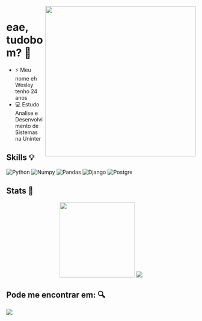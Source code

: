 <img style="margin: 40px, 0px, 40px, 0px;" align="right" width="400px" src="https://user-images.githubusercontent.com/55562529/230804670-ba4e1aa5-a956-4383-ab1e-01c30fe6b5cc.gif" />

# eae, tudobom? 🌵 

* ⚡ Meu nome eh Wesley tenho 24 anos </br>
* 💻 Estudo Analise e Desenvolvimento de Sistemas na Uninter </br>

## Skills 💡
![Python](https://img.shields.io/badge/Python-FFD43B?style=for-the-badge&logo=python&logoColor=blue)
![Numpy](https://img.shields.io/badge/Numpy-777BB4?style=for-the-badge&logo=numpy&logoColor=white)
![Pandas](https://img.shields.io/badge/Pandas-2C2D72?style=for-the-badge&logo=pandas&logoColor=white)
![Django](https://img.shields.io/badge/Django-092E20?style=for-the-badge&logo=django&logoColor=green)
![Postgre](https://img.shields.io/badge/PostgreSQL-316192?style=for-the-badge&logo=postgresql&logoColor=white)

## Stats 🚀

<div align="center">
  <p> 
    <img height="200px" src='https://github-readme-stats-git-masterrstaa-rickstaa.vercel.app/api?username=wesleyfuchs&theme=onedark&hide_border=true' />
    <img src='https://github-readme-stats.vercel.app/api/top-langs/?username=wesleyfuchs&theme=onedark&hide_border=true' />
  </p>
<div>

<div align="left">  
  
## Pode me encontrar em: 🔍

<a href='https://www.linkedin.com/in/wesley-fuchs/'>
  <img src = "https://img.shields.io/badge/LinkedIn-0077B5?style=for-the-badge&logo=linkedin&logoColor=white" />
</a>
</div>
